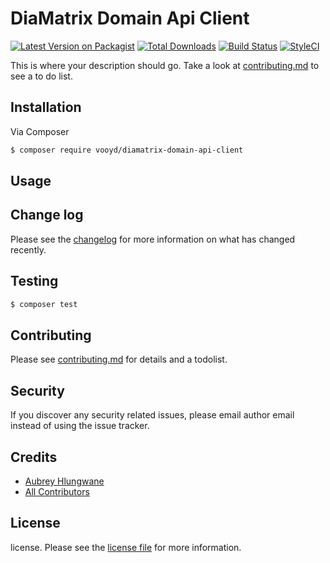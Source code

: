 # DiaMatrix Domain Api Client

[![Latest Version on Packagist][ico-version]][link-packagist]
[![Total Downloads][ico-downloads]][link-downloads]
[![Build Status][ico-travis]][link-travis]
[![StyleCI][ico-styleci]][link-styleci]

This is where your description should go. Take a look at [contributing.md](contributing.md) to see a to do list.

## Installation

Via Composer

``` bash
$ composer require vooyd/diamatrix-domain-api-client
```

## Usage

## Change log

Please see the [changelog](changelog.md) for more information on what has changed recently.

## Testing

``` bash
$ composer test
```

## Contributing

Please see [contributing.md](contributing.md) for details and a todolist.

## Security

If you discover any security related issues, please email author email instead of using the issue tracker.

## Credits

- [Aubrey Hlungwane][link-author]
- [All Contributors][link-contributors]

## License

license. Please see the [license file](license.md) for more information.

[ico-version]: https://img.shields.io/packagist/v/vooyd/diamatrix-domain-api-client.svg?style=flat-square
[ico-downloads]: https://img.shields.io/packagist/dt/vooyd/diamatrix-domain-api-client.svg?style=flat-square
[ico-travis]: https://img.shields.io/travis/vooyd/diamatrix-domain-api-client/master.svg?style=flat-square
[ico-styleci]: https://styleci.io/repos/12345678/shield

[link-packagist]: https://packagist.org/packages/vooyd/diamatrix-domain-api-client
[link-downloads]: https://packagist.org/packages/vooyd/diamatrix-domain-api-client
[link-travis]: https://travis-ci.org/vooyd/diamatrix-domain-api-client
[link-styleci]: https://styleci.io/repos/12345678
[link-author]: https://github.com/vooyd
[link-contributors]: ../../contributors
